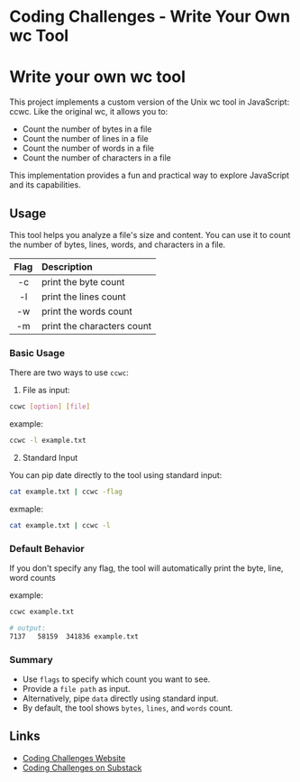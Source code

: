 # Coding Challenges - Write Your Own wc Tool

# Write your own wc tool

This project implements a custom version of the Unix wc tool in JavaScript: ccwc. Like the original wc, it allows you to:

- Count the number of bytes in a file
- Count the number of lines in a file
- Count the number of words in a file
- Count the number of characters in a file

This implementation provides a fun and practical way to explore JavaScript and its capabilities.

## Usage

This tool helps you analyze a file's size and content. You can use it to count the number of bytes, lines, words, and characters in a file.

| Flag | Description                |
| :----: | :-------------------------- |
| -c   | print the byte count       |
| -l   | print the lines count      |
| -w   | print the words count      |
| -m   | print the characters count |

### Basic Usage

There are two ways to use `ccwc`:

1. File as input:

```bash
ccwc [option] [file]
```
example:
```bash
ccwc -l example.txt
```

2. Standard Input

You can pip date directly to the tool using standard input:

```bash
cat example.txt | ccwc -flag
```

exmaple: 

```bash
cat example.txt | ccwc -l
```

### Default Behavior

If you don't specify any flag, the tool will automatically print the byte, line, word counts

example:
```bash
ccwc example.txt

# output:
7137   58159  341836 example.txt
```

### Summary
- Use `flags` to specify which count you want to see.
- Provide a `file path` as input.
- Alternatively, pipe `data` directly using standard input.
- By default, the tool shows `bytes`, `lines`, and `words` count.

## Links

- [Coding Challenges Website](https://codingchallenges.fyi)
- [Coding Challenges on Substack](https://codingchallenges.substack.com/)